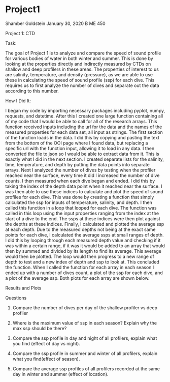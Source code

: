 # Project1

Shamber Goldstein
January 30, 2020
B ME 450

Project 1: CTD


Task:

The goal of Project 1 is to analyze and compare the speed of sound profile for various bodies of water in both winter and summer. This is done by looking at the properties directly and indirectly measured by CTDs on shallow and deep profilers in these areas. The properties of interest to us are salinity, temperature, and density (pressure), as we are able to use these in calculating the speed of sound profile (ssp) for each dive. This requires us to first analyze the number of dives and separate out the data according to this number. 

How I Did It:

I began my code by importing necessary packages including pyplot, numpy, requests, and datetime. After this I created one large function containing all of my code that I would be able to call for all of the research arrays. This function received inputs including the url for the data and the names of the measured properties for each data set, all input as strings. The first section of the function loads in the data. I did this by copying and pasting the text from the bottom of the OOI page where I found data, but replacing a specific url with the function input, allowing it to load in any data. I then converted the file to json so I would be able to extract data from it. This is exactly what I did in the next section. I created separate lists for the salinity, time, temperature, and depth by putting the data points into separate arrays. Next I analyzed the number of dives by testing when the profiler reached near the surface, every time it did I increased the number of dive counts. I then measured when each dive began and ended. I did this by taking the index of the depth data point when it reached near the surface. I was then able to use these indices to calculate and plot the speed of sound profiles for each dive. This was done by creating a function that simply calculated the ssp for inputs of temperature, salinity, and depth. I then called this function in a loop that looped for each dive. The function was called in this loop using the input properties ranging from the index at the start of a dive to the end. The ssps at these indices were then plot against the depths at these indices. Finally, I calculated and plotted the average ssp at each depth. Due to the measured depths not being at the exact same points for each dive, I calculated the average ssps at small ranges of depth. I did this by looping through each measured depth value and checking if it was within a certain range, if it was it would be added to an array that would then by summed and divided by its length to find its average. This average would then be plotted. The loop would then progress to a new range of depth to test and a new index of depth and ssp to look at. This concluded the function. When I called the function for each array in each season I ended up with a number of dives count, a plot of the ssp for each dive, and a plot of the average ssp. Both plots for each array are shown below. 

Results and Plots
	
Questions
1.	Compare the number of dives per day of the shallow profiler vs deep profiler 


2.	Where is the maximum value of ssp in each season? Explain why the max ssp should be there?


3.	Compare the ssp profile in day and night of all profilers, explain what you find (effect of day vs night). 


4.	Compare the ssp profile in summer and winter of all profilers, explain what you find(effect of season). 


5.	Compare the average ssp profiles of all profilers recorded at the same day in winter and summer (effect of location). 

